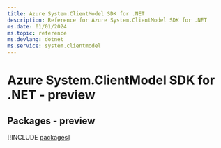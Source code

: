 ```yaml
---
title: Azure System.ClientModel SDK for .NET
description: Reference for Azure System.ClientModel SDK for .NET
ms.date: 01/01/2024
ms.topic: reference
ms.devlang: dotnet
ms.service: system.clientmodel
---
```

# Azure System.ClientModel SDK for .NET - preview
## Packages - preview
[!INCLUDE [packages](system.clientmodel-index.md)]
